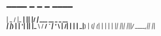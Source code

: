 #  ____  _      _  _  ____                  
|  _ \/ |_ __| || |/ ___|  ___ __ _ _ __  
| |_) | | '__| || |\___ \ / __/ _` | '_ \ 
|  __/| | |  |__   _|__) | (_| (_| | | | |
|_|   |_|_|     |_||____/ \___\__,_|_| |_|
